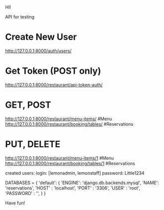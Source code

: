HI!

API for testing
# Create New User
http://127.0.0.1:8000/auth/users/

# Get Token (POST only)
http://127.0.0.1:8000/restaurant/api-token-auth/

# GET, POST
http://127.0.0.1:8000/restaurant/menu-items/        #Menu
http://127.0.0.1:8000/restaurant/booking/tables/    #Reservations

# PUT, DELETE
http://127.0.0.1:8000/restaurant/menu-items/1       #Menu
http://127.0.0.1:8000/restaurant/booking/tables/1   #Reservations


created users:
login: [lemonadmin, lemonstaff]
password: Little1234

DATABASES = {
    'default': {
        'ENGINE': 'django.db.backends.mysql',
        'NAME': 'reservations',
        'HOST' : 'localhost',
        'PORT' : '3306',
        'USER' : 'root',
        'PASSWORD' : '',
    }
}

Have fun!
